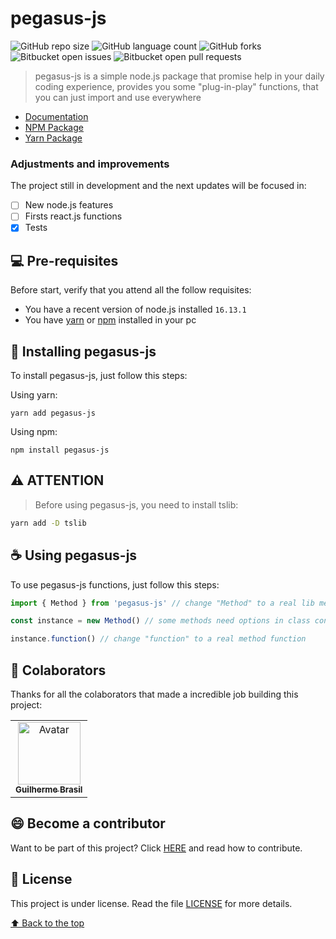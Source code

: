 # pegasus-js

![GitHub repo size](https://img.shields.io/github/repo-size/gbrasil720/pegasus-js?style=for-the-badge)
![GitHub language count](https://img.shields.io/github/languages/count/gbrasil720/pegasus-js?style=for-the-badge)
![GitHub forks](https://img.shields.io/github/forks/gbrasil720/pegasus-js?style=for-the-badge)
![Bitbucket open issues](https://img.shields.io/bitbucket/issues/gbrasil720/pegasus-js?style=for-the-badge)
![Bitbucket open pull requests](https://img.shields.io/bitbucket/pr-raw/gbrasil720/pegasus-js?style=for-the-badge)

> pegasus-js is a simple node.js package that promise help in your daily coding experience, provides you some "plug-in-play" functions, that you can just import and use everywhere

- [Documentation](https://gbrasil3g.gitbook.io/pegasus-js/)
- [NPM Package](https://www.npmjs.com/package/pegasus-js)
- [Yarn Package](https://yarnpkg.com/package/pegasus-js)

### Adjustments and improvements

The project still in development and the next updates will be focused in:

- [ ] New node.js features
- [ ] Firsts react.js functions
- [x] Tests

## 💻 Pre-requisites

Before start, verify that you attend all the follow requisites:

- You have a recent version of node.js installed `16.13.1`
- You have [yarn](https://classic.yarnpkg.com/en/docs/install/#windows-stable) or [npm](https://www.npmjs.com/) installed in your pc

## 🚀 Installing pegasus-js

To install pegasus-js, just follow this steps:

Using yarn:

```
yarn add pegasus-js
```

Using npm:

```
npm install pegasus-js
```

## ⚠️ ATTENTION

> Before using pegasus-js, you need to install <bold>tslib</bold>:

```sh
yarn add -D tslib
```

## ☕ Using pegasus-js

To use pegasus-js functions, just follow this steps:

```ts
import { Method } from 'pegasus-js' // change "Method" to a real lib method

const instance = new Method() // some methods need options in class constructor

instance.function() // change "function" to a real method function
```

## 🤝 Colaborators

Thanks for all the colaborators that made a incredible job building this project:

<table>
  <tr>
    <td align="center">
      <a href="#">
        <img src="https://github.com/gbrasil720.png" width="100px;" alt="Avatar"/><br>
        <sub>
          <b>Guilherme Brasil</b>
        </sub>
      </a>
    </td>
  </tr>
</table>

## 😄 Become a contributor<br>

Want to be part of this project? Click [HERE](CONTRIBUTING.md) and read how to contribute.

## 📝 License

This project is under license. Read the file [LICENSE](LICENSE.md) for more details.

[⬆ Back to the top](#pegasus-js)<br>
